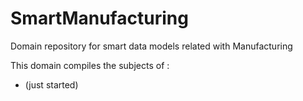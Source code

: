 # SmartManufacturing
Domain repository for smart data models related with Manufacturing

This domain compiles the subjects of : 
- (just started)
